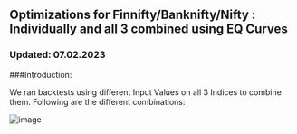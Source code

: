 ## Optimizations for Finnifty/Banknifty/Nifty : Individually and all 3 combined using EQ Curves
### Updated: 07.02.2023


###Introduction:

We ran backtests using different Input Values on all 3 Indices to combine them. Following are the different combinations:


![image](https://user-images.githubusercontent.com/67407393/217732705-12061511-6013-4dfd-8693-314a3850c601.png)





